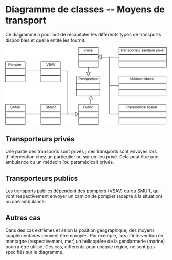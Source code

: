Diagramme de classes -- Moyens de transport
==========================================

Ce diagramme a pour but de récapituler les différents types de transports disponibles et quelle entité les fournit.

![Diagramme de classes -- Moyens de transport](../exports/classes_transports.png "Diagramme de classes -- Moyens de transport")

Transporteurs privés
--------------------

Une partie des transports sont privés ; ces transports sont envoyés lors d'intervention chez un particulier ou sur un lieu privé. Cela peut être une ambulance ou un médecin (ou paramédical) privés.

Transporteurs publics
---------------------

Les transports publics dépendent des pompiers (VSAV) ou du SMUR, qui vont respectivement envoyer un camion de pompier (adapté à la situation) ou une ambulance.

Autres cas
----------

Dans des cas extrêmes et selon la position géographique, des moyens supplémentaires peuvent être envoyés. Par exemple, lors d'intervention en montagne (respectivement, mer) un hélicoptère de la gendarmerie (marine) pourra être utilisé. Ces cas, différents pour chaque région, ne sont pas spécifiés sur le diagramme.
